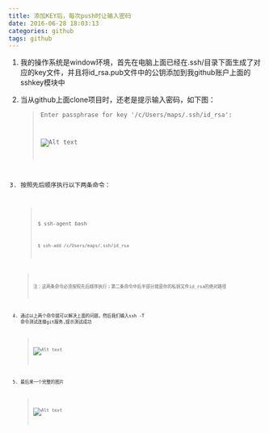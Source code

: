 ```yaml
---
title: 添加KEY后，每次push时让输入密码
date: 2016-06-28 18:03:13
categories: github
tags: github
---
```

1. 我的操作系统是window环境，首先在电脑上面已经在.ssh/目录下面生成了对应的key文件，并且将id_rsa.pub文件中的公钥添加到我github账户上面的sshkey模块中
	>    
2. 当从github上面clone项目时，还老是提示输入密码，如下图：
	><code>Enter passphrase for key '/c/Users/maps/.ssh/id_rsa':
	>
	>![Alt text](http://soujava.com/images/getIp.jpg "git push")
3. 按照先后顺序执行以下两条命令：
	><code>$ ssh-agent bash
	>
	><code>$ ssh-add /c/Users/maps/.ssh/id_rsa

	>注：这两条命令必须按照先后顺序执行；第二条命令中后半部分就是你的私钥文件id_rsa的绝对路径
4. 通过以上两个命令就可以解决上面的问题，然后我们输入ssh -T 命令测试连接git服务,提示测试成功
	>![Alt text](http://soujava.com/images/gitTestconnsucc.jpg)
5. 最后来一个完整的图片
	>![Alt text](http://soujava.com/images/gitpushinputpasssucc.jpg)